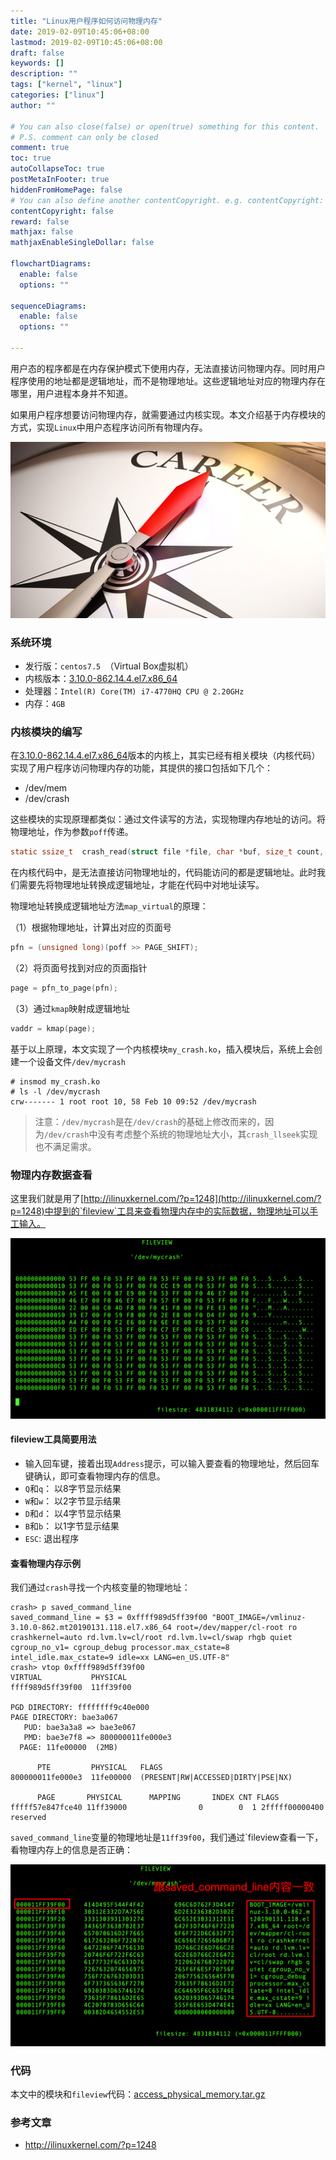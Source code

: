 ```yaml
---
title: "Linux用户程序如何访问物理内存"
date: 2019-02-09T10:45:06+08:00
lastmod: 2019-02-09T10:45:06+08:00
draft: false 
keywords: []
description: ""
tags: ["kernel", "linux"]
categories: ["linux"]
author: ""

# You can also close(false) or open(true) something for this content.
# P.S. comment can only be closed
comment: true
toc: true
autoCollapseToc: true
postMetaInFooter: true
hiddenFromHomePage: false
# You can also define another contentCopyright. e.g. contentCopyright: "This is another copyright."
contentCopyright: false
reward: false
mathjax: false
mathjaxEnableSingleDollar: false

flowchartDiagrams:
  enable: false
  options: ""

sequenceDiagrams: 
  enable: false
  options: ""

---
```


用户态的程序都是在内存保护模式下使用内存，无法直接访问物理内存。同时用户程序使用的地址都是逻辑地址，而不是物理地址。这些逻辑地址对应的物理内存在哪里，用户进程本身并不知道。

如果用户程序想要访问物理内存，就需要通过内核实现。本文介绍基于内存模块的方式，实现`Linux`中用户态程序访问所有物理内存。

<!--more-->
![](./pic.jpg "")

### 系统环境

* 发行版：`centos7.5 `（Virtual Box虚拟机）
* 内核版本：[3.10.0-862.14.4.el7.x86_64](http://vault.centos.org/7.5.1804/updates/Source/SPackages/kernel-3.10.0-862.14.4.el7.src.rpm)
* 处理器：`Intel(R) Core(TM) i7-4770HQ CPU @ 2.20GHz`
* 内存：`4GB`

### 内核模块的编写

在[3.10.0-862.14.4.el7.x86_64](http://vault.centos.org/7.5.1804/updates/Source/SPackages/kernel-3.10.0-862.14.4.el7.src.rpm)版本的内核上，其实已经有相关模块（内核代码）实现了用户程序访问物理内存的功能，其提供的接口包括如下几个：

* /dev/mem
* /dev/crash

这些模块的实现原理都类似：通过文件读写的方法，实现物理内存地址的访问。将物理地址，作为参数`poff`传递。

```c
static ssize_t  crash_read(struct file *file, char *buf, size_t count, loff_t *poff) ;
```
在内核代码中，是无法直接访问物理地址的，代码能访问的都是逻辑地址。此时我们需要先将物理地址转换成逻辑地址，才能在代码中对地址读写。

物理地址转换成逻辑地址方法`map_virtual`的原理：

（1）根据物理地址，计算出对应的页面号
```c
pfn = (unsigned long)(poff >> PAGE_SHIFT); 
```
（2）将页面号找到对应的页面指针
```c
page = pfn_to_page(pfn); 
```
（3）通过`kmap`映射成逻辑地址
```c
vaddr = kmap(page); 
```

基于以上原理，本文实现了一个内核模块`my_crash.ko`，插入模块后，系统上会创建一个设备文件`/dev/mycrash`

```
# insmod my_crash.ko 
# ls -l /dev/mycrash 
crw------- 1 root root 10, 58 Feb 10 09:52 /dev/mycrash
```

> 注意：`/dev/mycrash`是在`/dev/crash`的基础上修改而来的，因为`/dev/crash`中没有考虑整个系统的物理地址大小，其`crash_llseek`实现也不满足需求。


### 物理内存数据查看

这里我们就是用了[http://ilinuxkernel.com/?p=1248](http://ilinuxkernel.com/?p=1248)中提到的`fileview`工具来查看物理内存中的实际数据，物理地址可以手工输入。

![](fileview.png "")

#### fileview工具简要用法

* 输入回车键，接着出现`Address`提示，可以输入要查看的物理地址，然后回车键确认，即可查看物理内存的信息。
* `Q`和`q`： 以8字节显示结果
* `W`和`w`： 以2字节显示结果
* `D`和`d`： 以4字节显示结果
* `B`和`b`： 以1字节显示结果
* `ESC`: 退出程序

#### 查看物理内存示例

我们通过`crash`寻找一个内核变量的物理地址：
```
crash> p saved_command_line
saved_command_line = $3 = 0xffff989d5ff39f00 "BOOT_IMAGE=/vmlinuz-3.10.0-862.mt20190131.118.el7.x86_64 root=/dev/mapper/cl-root ro crashkernel=auto rd.lvm.lv=cl/root rd.lvm.lv=cl/swap rhgb quiet cgroup_no_v1= cgroup_debug processor.max_cstate=8 intel_idle.max_cstate=9 idle=xx LANG=en_US.UTF-8"
crash> vtop 0xffff989d5ff39f00
VIRTUAL           PHYSICAL        
ffff989d5ff39f00  11ff39f00       

PGD DIRECTORY: ffffffff9c40e000
PAGE DIRECTORY: bae3a067
   PUD: bae3a3a8 => bae3e067
   PMD: bae3e7f8 => 800000011fe000e3
  PAGE: 11fe00000  (2MB)

      PTE         PHYSICAL   FLAGS
800000011fe000e3  11fe00000  (PRESENT|RW|ACCESSED|DIRTY|PSE|NX)

      PAGE       PHYSICAL      MAPPING       INDEX CNT FLAGS
fffff57e847fce40 11ff39000                0        0  1 2fffff00000400 reserved
```

`saved_command_line`变量的物理地址是`11ff39f00`，我们通过`fileview查看一下，看物理内存上的信息是否正确：

![](fileview2.png "")

### 代码

本文中的模块和`fileview`代码：[access_physical_memory.tar.gz](./access_physical_memory.tar.gz)

### 参考文章

* http://ilinuxkernel.com/?p=1248
